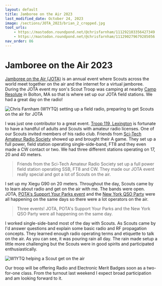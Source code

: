 ```yaml
---
layout: default
title: Jamboree on the Air 2023
last_modified_date: October 24, 2023
image: /sections/JOTA_2023/brian_2_cropped.jpg
toot_urls: 
    - https://mastodon.roundpond.net/@chrisfarnham/111292103356427349
    - https://mastodon.roundpond.net/@chrisfarnham/111290279679285056
nav_order: 86
---
```


# Jamboree on the Air 2023

[Jamboree on the Air (JOTA)](https://www.scout.org/news/jota-joti-2023) is an annual event where Scouts across the world meet together on
the air and the internet for a virtual jamboree. During the JOTA event my son's Scout Troop was camping at nearby [Camp Resolute](https://www.mayflowerbsa.org/camping/camp-resolute/about/)
in Bolton, MA so that is where set up our JOTA field stations. We had a great day on the radio!

![Chris Farnham (W1YTQ) setting up a field radio, preparing to get Scouts on the air for JOTA](brian_1_cropped.jpg)

I was just one contributor to a great event. [Troop 119, Lexington](http://www.troop119.com/) is fortunate to have a 
handful of adults and Scouts with amateur
radio licenses. One of our Scouts invited members of his radio club. 
Friends from [Sci-Tech Amateur Radio Society](https://www.ne1ar.org/stars/) 
showed up and brought their A game. They set up a full power, field station operating single-side-band, FT8 and they even
made a CW contact or two. We had three different stations operating on 17, 20 and 40 meters. 

> Friends from the Sci-Tech Amateur Radio Society set up a full power field station operating SSB, FT8 and CW.
> They made our JOTA event really special and got a lot of Scouts on the air.

I set up my Xiegu G90 on 20 meters. Throughout the day, Scouts came by to learn about radio and get on the air with me. The bands
were open. JOTA, [POTA's Support Your Parks event](https://pota.app/#/events) and 
the [New York QSO Party](https://nediv.arrl.org/2023/10/10/new-york-qso-party-october-21-22-2023/) were all happening on the same
days so there were a lot operators on the air.

> Three events! JOTA, POTA's Support Your Parks and the New York QSO Party were all happening on the same day.

I worked single-side-band most of the day with Scouts. As Scouts came by I'd
answer questions and explain some basic radio and RF propagation concepts. 
They learned enough radio operating terms and etiquette to talk on the air.
As you can see, it was pouring rain all day. The rain made setup a little more challenging but
the Scouts were in good spirits and participated enthusiastically.

![W1YTQ helping a Scout get on the air](brian_2_cropped.jpg)

Our troop will be offering Radio and Electronic Merit Badges soon as a two-for-one class. From the turnout last weekend
I expect broad participation and am looking forward to it.








